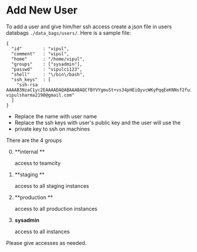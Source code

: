 # Add New User
To add a user and give him/her ssh access create a json file in users databags `./data_bags/users/`. Here is a sample file:

```
{
  "id"        : "vipul",
  "comment"   : "vipul",
  "home"      : "/home/vipul",
  "groups"    : ["sysadmin"],
  "passwd"    : "vipulci123",
  "shell"     : "\/bin\/bash",
  "ssh_keys"  : [
    "ssh-rsa AAAAB3NzaC1yc2EAAAADAQABAAABAQCfBYVYgmuSt+vs34pHEiQyvcWKyPqqEeKNNsf2fuilYo9GQVVTD7UFLvpv4O6Qd15hF5fEyiV0j0YqFdB0DLN+KCLcfelvGQxnz1/paZigh/deCZdfKDZqe8WhxSoUw8zoJgdmqKK8V6U4uad/6l9IYxcXQjph9d8VBl/YqCKrpV06vHqLnGzSYyVwR9edqdXUNwPcCjFTLjaDGWNMaJa7lGQnADKVL8wvt90yhKcLn/p2e5yzcSTXQ3eo7AX5HyMaw1cLJWZxS4dZyEvYggqIucg2cPK5+jleEO291qBEA7D7RXfISG8WmChb9ERi122cpvLdxGUTn2W0ZByiHS49 vipulsharma2190@gmail.com"
  ]
}
```

* Replace the name with user name
* Replace the ssh keys with user's public key and the user will use the
* private key to ssh on machines

There are the 4 groups

0. **internal **
	
	access to teamcity

0. **staging **

	access to all staging instances

0. **production **

	access to all production instances

0. **sysadmin**

	access to all instances

Please give accesses as needed.
